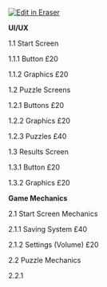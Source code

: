 <p><a target="_blank" href="https://app.eraser.io/workspace/HFC9y2rNpNwA2FlzAXDB" id="edit-in-eraser-github-link"><img alt="Edit in Eraser" src="https://firebasestorage.googleapis.com/v0/b/second-petal-295822.appspot.com/o/images%2Fgithub%2FOpen%20in%20Eraser.svg?alt=media&amp;token=968381c8-a7e7-472a-8ed6-4a6626da5501"></a></p>

**UI/UX**

1.1 Start Screen

1.1.1 Button £20

1.1.2 Graphics £20

1.2 Puzzle Screens

1.2.1 Buttons £20

1.2.2 Graphics £20

1.2.3 Puzzles £40

1.3 Results Screen

1.3.1 Button £20

1.3.2 Graphics £20

**Game Mechanics**

2.1 Start Screen Mechanics

2.1.1 Saving System £40

2.1.2 Settings (Volume) £20

2.2 Puzzle Mechanics

2.2.1 



<!--- Eraser file: https://app.eraser.io/workspace/HFC9y2rNpNwA2FlzAXDB --->